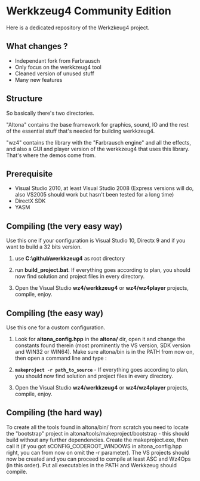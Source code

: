 # Werkkzeug4 Community Edition

Here is a dedicated repository of the Werkzkeug4 project.

## What changes ?

- Independant fork from Farbrausch
- Only focus on the werkkzeug4 tool
- Cleaned version of unused stuff
- Many new features

## Structure

So basically there's two directories.

"Altona" contains the base framework for graphics, sound, IO and the rest of the essential stuff that's needed for building werkkzeug4.

"wz4" contains the library with the "Farbrausch engine" and all the effects, and also a GUI and player version of the werkkzeug4 that uses this library. That's where the demos come from.

## Prerequisite

- Visual Studio 2010, at least Visual Studio 2008 (Express versions will do, also VS2005 should work but hasn't been tested for a long time)
- DirectX SDK
- YASM


## Compiling (the very easy way)

Use this one if your configuration is Visual Studio 10, Directx 9 and if you want to build a 32 bits version.

1. use **C:\github\werkkzeug4** as root directory

2. run **build_project.bat**. If everything goes according to plan, you should now find solution and project files in every directory.

3. Open the Visual Studio **wz4/werkkzeug4** or **wz4/wz4player** projects, compile, enjoy.


## Compiling (the easy way)

Use this one for a custom configuration.

1. Look for **altona_config.hpp** in the **altona/** dir, open it and change the constants found therein (most prominently the VS version, SDK version and WIN32 or WIN64). Make sure altona/bin is in the PATH from now on, then open a command line and type :

2. **``` makeproject -r path_to_source ```** - 
If everything goes according to plan, you should now find solution and project files in every directory.

3. Open the Visual Studio **wz4/werkkzeug4** or **wz4/wz4player** projects, compile, enjoy.


## Compiling (the hard way)

To create all the tools found in altona/bin/ from scratch you need to locate the "bootstrap" project in altona/tools/makeproject/bootstrap - this should build without any further dependencies. Create the makeproject.exe, then call it (if you got sCONFIG_CODEROOT_WINDOWS in altona_config.hpp right, you can from now on omit the -r parameter). The VS projects should now be created and you can proceed to compile at least ASC and Wz4Ops (in this order). Put all executables in the PATH and Werkkzeug should compile.